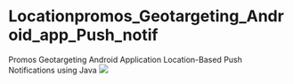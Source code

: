 # Locationpromos_Geotargeting_Android_app_Push_notif
Promos Geotargeting Android Application Location-Based Push Notifications using Java
![](screenshot-2023-02-12-00:59:39.png)
